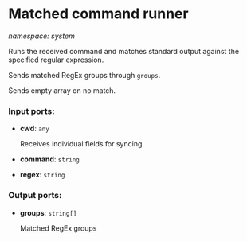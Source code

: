 # Matched command runner

_namespace: system_

Runs the received command and matches standard output against the specified regular expression.

Sends matched RegEx groups through `groups`.

Sends empty array on no match.

### Input ports:

* __cwd__: ` any `

    Receives individual fields for syncing.


* __command__: ` string `


* __regex__: ` string `

### Output ports:

* __groups__: ` string[] `

    Matched RegEx groups


